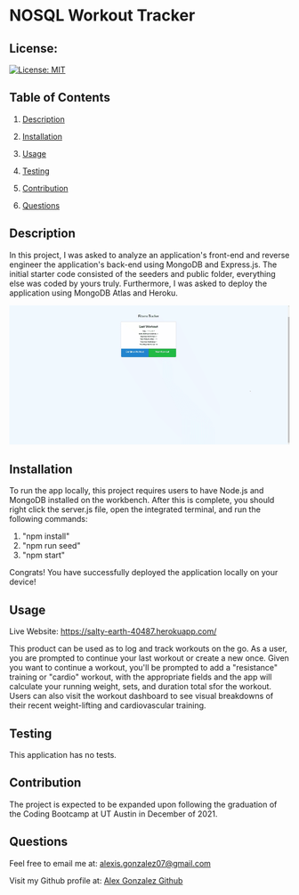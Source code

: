 # NOSQL Workout Tracker

## License:
[![License: MIT](https://img.shields.io/badge/License-MIT-yellow.svg)](https://opensource.org/licenses/MIT)

## Table of Contents
1. [Description](#description)

2. [Installation](#installation)

3. [Usage](#usage)

4. [Testing](#testing)

5. [Contribution](#contribution)

6. [Questions](#questions)



## Description <a name='description'></a>
In this project, I was asked to analyze an application's front-end and reverse engineer the application's back-end using MongoDB and Express.js. The initial starter code consisted of the seeders and public folder, everything else was coded by yours truly. Furthermore, I was asked to deploy the application using MongoDB Atlas and Heroku.

![image](./assets/images/WorkoutTracker.gif)

## Installation <a name='installation'></a>
To run the app locally, this project requires users to have Node.js and MongoDB installed on the workbench. After this is complete, you should right click the server.js file, open the integrated terminal, and run the following commands: 

1. "npm install"
2. "npm run seed"
3. "npm start"

Congrats! You have successfully deployed the application locally on your device!

## Usage <a name='usage'></a>
Live Website: https://salty-earth-40487.herokuapp.com/

This product can be used as to log and track workouts on the go. As a user, you are prompted to continue your last workout or create a new once. Given you want to continue a workout, you'll be prompted to add a "resistance" training or "cardio" workout, with the appropriate fields and the app will calculate your running weight, sets, and duration total sfor the workout. Users can also visit the workout dashboard to see visual breakdowns of their recent weight-lifting and cardiovascular training.

## Testing <a name='testing'></a>
This application has no tests.

## Contribution <a name='contribution'></a>
The project is expected to be expanded upon following the graduation of the Coding Bootcamp at UT Austin in December of 2021.

## Questions <a name='questions'></a>
Feel free to email me at: alexis.gonzalez07@gmail.com

Visit my Github profile at: [Alex Gonzalez Github](https://www.github.com/AlexisGonzalez07)